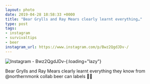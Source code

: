 ```yaml
---
layout: photo
date: 2019-04-28 18:58:33 +0000
title: "Bear Grylls and Ray Mears clearly learnt everything…"
type: post
tags:
- instagram
- survivaltips
- beer
instagram_url: https://www.instagram.com/p/Bwz2QgdJDv-/
---
```


![Instagram - Bwz2QgdJDv-](https://colinseymour.co.uk/img/Bwz2QgdJDv-.jpg){:loading="lazy"}

Bear Grylls and Ray Mears clearly learnt everything they know from @northernmonk collab beer can labels 🤣😂
